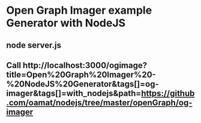 # Open Graph Imager example Generator with NodeJS

## node server.js
## Call http://localhost:3000/ogimage?title=Open%20Graph%20Imager%20-%20NodeJS%20Generator&tags[]=og-imager&tags[]=with_nodejs&path=https://github.com/oamat/nodejs/tree/master/openGraph/og-imager